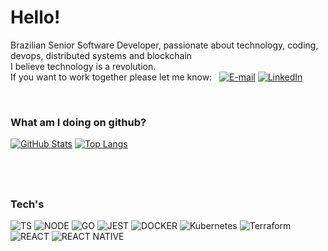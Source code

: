 # Hello!

Brazilian Senior Software Developer, passionate about technology, coding, devops, distributed systems and blockchain<br>
I believe technology is a revolution.<br>
If you want to work together please let me know: &nbsp; [![E-mail](https://user-images.githubusercontent.com/60484585/87349178-411eec80-c52c-11ea-9d7e-1808c0e9a8d2.png)](mailto:caiohalcsik@gmail.com) [![LinkedIn](https://user-images.githubusercontent.com/60484585/87348076-8fcb8700-c52a-11ea-8299-4d71e142afb1.png)](https://www.linkedin.com/in/caio-felix/)

<br>

### What am I doing on github?

[![GitHub Stats](https://github-readme-stats.vercel.app/api?username=deborafelix&?count_private=true&show_icons=true&theme=radical&line_height=33,5)](https://github.com/deborafelix/github-readme-stats)
[![Top Langs](https://github-readme-stats.vercel.app/api/top-langs/?username=deborafelix&langs_count=8&?&theme=radical&hide=java,objective-c,starlark,ruby,html,css&card_width=300)](https://github.com/deborafelix/github-readme-stats)

## &nbsp;

### Tech's

![TS](https://img.shields.io/badge/typescript-%23007ACC.svg?&style=for-the-badge&logo=typescript&logoColor=white)
![NODE](https://img.shields.io/badge/node.js-%2343853D.svg?&style=for-the-badge&logo=node.js&logoColor=white)
![GO](https://img.shields.io/badge/go-%2300ADD8.svg?&sctyle=for-the-badge&logo=go&logoColor=white)
![JEST](https://img.shields.io/badge/-jest-%23C21325?&style=for-the-badge&logo=jest&logoColor=white)
![DOCKER](https://img.shields.io/badge/docker-%230db7ed.svg?&style=for-the-badge&logo=docker&logoColor=white)
![Kubernetes](https://img.shields.io/badge/kubernetes-%23326ce5.svg?style=for-the-badge&logo=kubernetes&logoColor=white)
![Terraform](https://img.shields.io/badge/terraform-%235835CC.svg?style=for-the-badge&logo=terraform&logoColor=white)
![REACT](https://img.shields.io/badge/react-%2320232a.svg?&style=for-the-badge&logo=react&logoColor=%2361DAFB)
![REACT NATIVE](https://img.shields.io/badge/react_native-%2320232a.svg?&style=for-the-badge&logo=react&logoColor=%2361DAFB)

## &nbsp;

